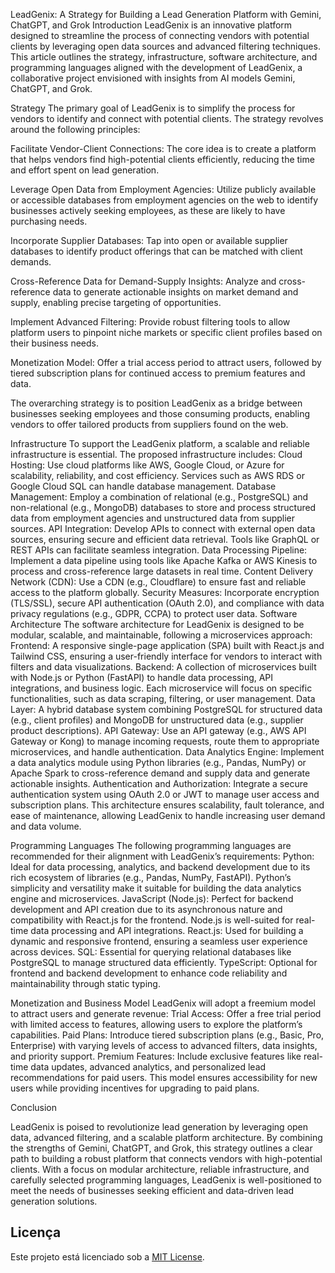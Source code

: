 LeadGenix: A Strategy for Building a Lead Generation Platform with Gemini, ChatGPT, and Grok
Introduction
LeadGenix is an innovative platform designed to streamline the process of connecting vendors with potential clients by leveraging open data sources and advanced filtering techniques. This article outlines the strategy, infrastructure, software architecture, and programming languages aligned with the development of LeadGenix, a collaborative project envisioned with insights from AI models Gemini, ChatGPT, and Grok.

Strategy
The primary goal of LeadGenix is to simplify the process for vendors to identify and connect with potential clients. The strategy revolves around the following principles:

Facilitate Vendor-Client Connections: The core idea is to create a platform that helps vendors find high-potential clients efficiently, reducing the time and effort spent on lead generation.

Leverage Open Data from Employment Agencies: Utilize publicly available or accessible databases from employment agencies on the web to identify businesses actively seeking employees, as these are likely to have purchasing needs.

Incorporate Supplier Databases: Tap into open or available supplier databases to identify product offerings that can be matched with client demands.

Cross-Reference Data for Demand-Supply Insights: Analyze and cross-reference data to generate actionable insights on market demand and supply, enabling precise targeting of opportunities.

Implement Advanced Filtering: Provide robust filtering tools to allow platform users to pinpoint niche markets or specific client profiles based on their business needs.

Monetization Model: Offer a trial access period to attract users, followed by tiered subscription plans for continued access to premium features and data.

The overarching strategy is to position LeadGenix as a bridge between businesses seeking employees and those consuming products, enabling vendors to offer tailored products from suppliers found on the web.

Infrastructure
To support the LeadGenix platform, a scalable and reliable infrastructure is essential. The proposed infrastructure includes:
Cloud Hosting: Use cloud platforms like AWS, Google Cloud, or Azure for scalability, reliability, and cost efficiency. Services such as AWS RDS or Google Cloud SQL can handle database management.
Database Management: Employ a combination of relational (e.g., PostgreSQL) and non-relational (e.g., MongoDB) databases to store and process structured data from employment agencies and unstructured data from supplier sources.
API Integration: Develop APIs to connect with external open data sources, ensuring secure and efficient data retrieval. Tools like GraphQL or REST APIs can facilitate seamless integration.
Data Processing Pipeline: Implement a data pipeline using tools like Apache Kafka or AWS Kinesis to process and cross-reference large datasets in real time.
Content Delivery Network (CDN): Use a CDN (e.g., Cloudflare) to ensure fast and reliable access to the platform globally.
Security Measures: Incorporate encryption (TLS/SSL), secure API authentication (OAuth 2.0), and compliance with data privacy regulations (e.g., GDPR, CCPA) to protect user data.
Software Architecture
The software architecture for LeadGenix is designed to be modular, scalable, and maintainable, following a microservices approach:
Frontend: A responsive single-page application (SPA) built with React.js and Tailwind CSS, ensuring a user-friendly interface for vendors to interact with filters and data visualizations.
Backend: A collection of microservices built with Node.js or Python (FastAPI) to handle data processing, API integrations, and business logic. Each microservice will focus on specific functionalities, such as data scraping, filtering, or user management.
Data Layer: A hybrid database system combining PostgreSQL for structured data (e.g., client profiles) and MongoDB for unstructured data (e.g., supplier product descriptions).
API Gateway: Use an API gateway (e.g., AWS API Gateway or Kong) to manage incoming requests, route them to appropriate microservices, and handle authentication.
Data Analytics Engine: Implement a data analytics module using Python libraries (e.g., Pandas, NumPy) or Apache Spark to cross-reference demand and supply data and generate actionable insights.
Authentication and Authorization: Integrate a secure authentication system using OAuth 2.0 or JWT to manage user access and subscription plans.
This architecture ensures scalability, fault tolerance, and ease of maintenance, allowing LeadGenix to handle increasing user demand and data volume.

Programming Languages
The following programming languages are recommended for their alignment with LeadGenix’s requirements:
Python: Ideal for data processing, analytics, and backend development due to its rich ecosystem of libraries (e.g., Pandas, NumPy, FastAPI). Python’s simplicity and versatility make it suitable for building the data analytics engine and microservices.
JavaScript (Node.js): Perfect for backend development and API creation due to its asynchronous nature and compatibility with React.js for the frontend. Node.js is well-suited for real-time data processing and API integrations.
React.js: Used for building a dynamic and responsive frontend, ensuring a seamless user experience across devices.
SQL: Essential for querying relational databases like PostgreSQL to manage structured data efficiently.
TypeScript: Optional for frontend and backend development to enhance code reliability and maintainability through static typing.

Monetization and Business Model
LeadGenix will adopt a freemium model to attract users and generate revenue:
Trial Access: Offer a free trial period with limited access to features, allowing users to explore the platform’s capabilities.
Paid Plans: Introduce tiered subscription plans (e.g., Basic, Pro, Enterprise) with varying levels of access to advanced filters, data insights, and priority support.
Premium Features: Include exclusive features like real-time data updates, advanced analytics, and personalized lead recommendations for paid users.
This model ensures accessibility for new users while providing incentives for upgrading to paid plans.

Conclusion

LeadGenix is poised to revolutionize lead generation by leveraging open data, advanced filtering, and a scalable platform architecture. By combining the strengths of Gemini, ChatGPT, and Grok, this strategy outlines a clear path to building a robust platform that connects vendors with high-potential clients. With a focus on modular architecture, reliable infrastructure, and carefully selected programming languages, LeadGenix is well-positioned to meet the needs of businesses seeking efficient and data-driven lead generation solutions.


## Licença
Este projeto está licenciado sob a [MIT License](LICENSE).
